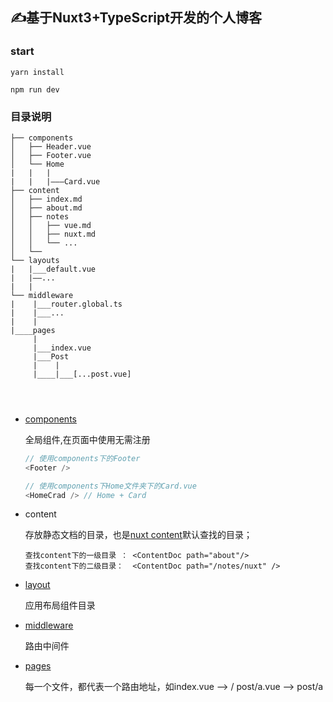 ## ✍基于Nuxt3+TypeScript开发的个人博客


### start
```
yarn install

npm run dev 

```

### 目录说明

```.
├── components
│   ├── Header.vue
│   ├── Footer.vue
│   └── Home
|   |   |
|   |   |———Card.vue
├── content
│   ├── index.md
│   ├── about.md
│   ├── notes
│   │   ├── vue.md
│   │   ├── nuxt.md
│   │   └── ...
│   └── 
└── layouts
|   |___default.vue
|   |——...
|   |
└── middleware
|    |___router.global.ts
|    |___...
|    |
|____pages
     |
     |___index.vue
     |___Post
     |    |
     |____|___[...post.vue]




```
- [components](https://nuxt.com.cn/docs/guide/directory-structure/components)

  全局组件,在页面中使用无需注册

  ``` js
  // 使用components下的Footer
  <Footer />

  // 使用components下Home文件夹下的Card.vue
  <HomeCrad /> // Home + Card 
  ```

- content

  存放静态文档的目录，也是[nuxt content](https://nuxt.com.cn/docs/guide/directory-structure/content#%E5%90%AF%E7%94%A8nuxt-content)默认查找的目录；
  ```
  查找content下的一级目录 ： <ContentDoc path="about"/>
  查找content下的二级目录：  <ContentDoc path="/notes/nuxt" />
  ```

- [layout](https://nuxt.com.cn/docs/guide/directory-structure/layouts)

    应用布局组件目录
  
- [middleware](https://nuxt.com.cn/docs/guide/directory-structure/middleware)

    路由中间件

- [pages](https://nuxt.com.cn/docs/guide/directory-structure/pages)

    每一个文件，都代表一个路由地址，如index.vue --> /    post/a.vue --> post/a

